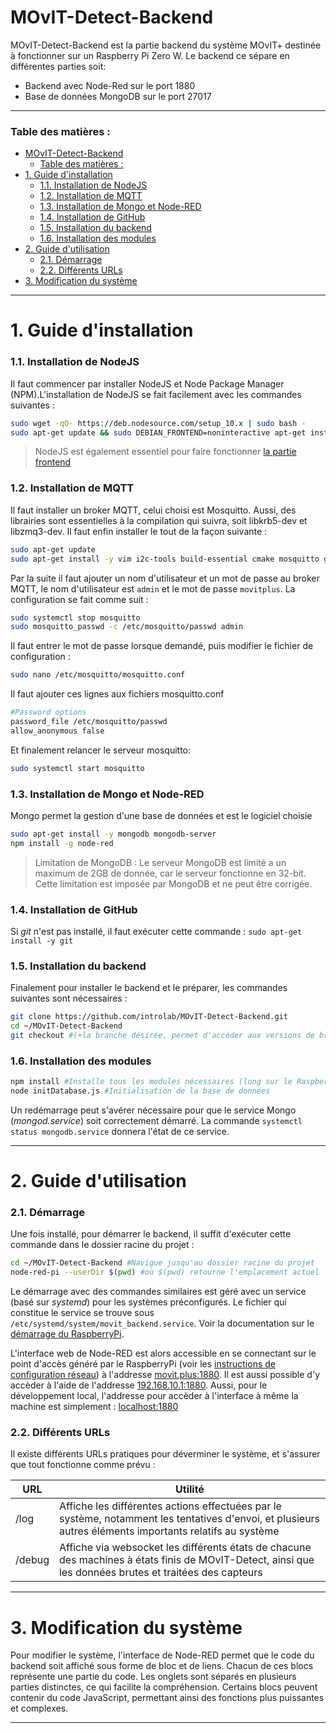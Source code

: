 # MOvIT-Detect-Backend

MOvIT-Detect-Backend est la partie backend du système MOvIT+ destinée à fonctionner sur un Raspberry Pi Zero W. Le backend ce sépare en différentes parties soit:
  - Backend avec Node-Red sur le port 1880
  - Base de données MongoDB sur le port 27017
___
### Table des matières :

- [MOvIT-Detect-Backend](#movit-detect-backend)
    - [Table des matières :](#table-des-mati%c3%a8res)
- [1. Guide d'installation](#1-guide-dinstallation)
    - [1.1. Installation de NodeJS](#11-installation-de-nodejs)
    - [1.2. Installation de MQTT](#12-installation-de-mqtt)
    - [1.3. Installation de Mongo et Node-RED](#13-installation-de-mongo-et-node-red)
    - [1.4. Installation de GitHub](#14-installation-de-github)
    - [1.5. Installation du backend](#15-installation-du-backend)
    - [1.6. Installation des modules](#16-installation-des-modules)
- [2. Guide d'utilisation](#2-guide-dutilisation)
    - [2.1. Démarrage](#21-d%c3%a9marrage)
    - [2.2. Différents URLs](#22-diff%c3%a9rents-urls)
- [3. Modification du système](#3-modification-du-syst%c3%a8me)
___

# 1. Guide d'installation
### 1.1. Installation de NodeJS
Il faut commencer par installer NodeJS et Node Package Manager (NPM).L'installation de NodeJS se fait facilement avec les commandes suivantes :
```bash
sudo wget -qO- https://deb.nodesource.com/setup_10.x | sudo bash -
sudo apt-get update && sudo DEBIAN_FRONTEND=noninteractive apt-get install -y nodejs yarn
```
> NodeJS est également essentiel pour faire fonctionner [la partie frontend]

### 1.2. Installation de MQTT
Il faut installer un broker MQTT, celui choisi est Mosquitto. Aussi, des librairies sont essentielles à la compilation qui suivra, soit libkrb5-dev et libzmq3-dev. Il faut enfin installer le tout de la façon suivante :
```bash
sudo apt-get update
sudo apt-get install -y vim i2c-tools build-essential cmake mosquitto git libmosquittopp-dev mosquitto-clients mongodb mongodb-server libkrb5-dev libzmq3-dev autoconf
```

Par la suite il faut ajouter un nom d'utilisateur et un mot de passe au broker MQTT, le nom d'utilisateur est `admin` et le mot de passe `movitplus`. La configuration se fait comme suit :
```bash
sudo systemctl stop mosquitto
sudo mosquitto_passwd -c /etc/mosquitto/passwd admin
```
Il faut entrer le mot de passe lorsque demandé, puis modifier le fichier de configuration :
```bash
sudo nano /etc/mosquitto/mosquitto.conf
```
Il faut ajouter ces lignes aux fichiers mosquitto.conf
```bash
#Password options
password_file /etc/mosquitto/passwd
allow_anonymous false
```
Et finalement relancer le serveur mosquitto:
```bash
sudo systemctl start mosquitto
```
### 1.3. Installation de Mongo et Node-RED
Mongo permet la gestion d'une base de données et est le logiciel choisie
```bash
sudo apt-get install -y mongodb mongodb-server
npm install -g node-red
```
> Limitation de MongoDB : Le serveur MongoDB est limité a un maximum de 2GB de donnée, car le serveur fonctionne en 32-bit. Cette limitation est imposée par MongoDB et ne peut être corrigée.

### 1.4. Installation de GitHub
Si _git_ n'est pas installé, il faut exécuter cette commande : `sudo apt-get install -y git`

### 1.5. Installation du backend
Finalement pour installer le backend et le préparer, les commandes suivantes sont nécessaires :
```bash
git clone https://github.com/introlab/MOvIT-Detect-Backend.git
cd ~/MOvIT-Detect-Backend
git checkout #(+la branche désirée, permet d'accéder aux versions de branches en développment)
```
### 1.6. Installation des modules
```bash
npm install #Installe tous les modules nécessaires (long sur le RaspberryPi)
node initDatabase.js #Initialisation de la base de données
```
Un redémarrage peut s'avérer nécessaire pour que le service Mongo (_mongod.service_) soit correctement démarré. La commande `systemctl status mongodb.service` donnera l'état de ce service.
___



# 2. Guide d'utilisation
### 2.1. Démarrage
Une fois installé, pour démarrer le backend, il suffit d'exécuter cette commande dans le dossier racine du projet :
```bash
cd ~/MOvIT-Detect-Backend #Navigue jusqu'au dossier racine du projet
node-red-pi --userDir $(pwd) #où $(pwd) retourne l'emplacement actuel
```
Le démarrage avec des commandes similaires est géré avec un service (basé sur _systemd_) pour les systèmes préconfigurés. Le fichier qui constitue le service se trouve sous `/etc/systemd/system/movit_backend.service`. Voir la documentation sur le [démarrage du RaspberryPi].

L'interface web de Node-RED est alors accessible en se connectant sur le point d'accès généré par le RaspberryPi (voir les [instructions de configuration réseau]) à l'addresse [movit.plus:1880]. Il est aussi possible d'y accèder à l'aide de l'addresse [192.168.10.1:1880]. Aussi, pour le développement local, l'addresse pour accèder à l'interface à même la machine est simplement : [localhost:1880]

### 2.2. Différents URLs
Il existe différents URLs pratiques pour déverminer le système, et s'assurer que tout fonctionne comme prévu :

| URL | Utilité |
| --- | --- |
| /log      | Affiche les différentes actions effectuées par le système, notamment les tentatives d'envoi, et plusieurs autres éléments importants relatifs au système
| /debug      | Affiche via websocket les différents états de chacune des machines à états finis de MOvIT-Detect, ainsi que les données brutes et traitées des capteurs|
___



# 3. Modification du système
Pour modifier le système, l'interface de Node-RED permet que le code du backend soit affiché sous forme de bloc et de liens. Chacun de ces blocs représente une partie du code. Les onglets sont séparés en plusieurs parties distinctes, ce qui facilite la compréhension. Certains blocs peuvent contenir du code JavaScript, permettant ainsi des fonctions plus puissantes et complexes.
___





 [guide NVM]:https://tecadmin.net/install-nodejs-with-nvm/ "Guide de NVM et instruction supplémentaires"

 [la partie frontend]:https://github.com/introlab/MOvIT-Detect-Frontend "MOvIT-Detect-Frontend"

 [démarrage du RaspberryPi]:https://github.com/introlab/MOvITPlus/blob/master/docs/FR/InstallationLogiciel/DemarragePi.md#service-backend "Service de démarrage du backend"

 [instructions de configuration réseau]:https://github.com/introlab/MOvITPlus/blob/master/docs/FR/InstallationLogiciel/ConfigurationReseau.md#access-point "Configuration du wi-fi, du point d'accès et du nom de domaine"

[movit.plus:1880]:http://movit.plus:1880 "Addresse de l'interface en utilisant le point d'accès"

[192.168.10.1:1880]:http://192.168.10.1:1880 "Autre option d'addresse de l'interface en utilisant le point d'accès"

[localhost:1880]:http://localhost:1880 "Addresse de l'interface en utilisant le navigateur de la machine sur laquelle le serveur s'exécute"
